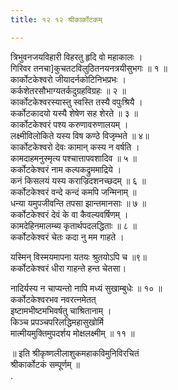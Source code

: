 ```yaml
---
title: १२ १२ श्रीकार्कोटकम्

---
```

 त्रिभुवनजयविहारी विहरतु हृदि वो महाकालः ।  
गिरिवर तनचा]कुचतटविलुठितनयनत्रयीसुभगः ॥ १ ॥  
कार्कोटकेश्वरो जीयादर्नकोटिनिभप्रभः ।  
कर्कशेतरसौभाग्यतर्कदुग्रहविग्रहः ॥ २ ॥  
कार्कोटकेश्वरस्यास्तु स्वस्ति तस्यै वपुःश्रियै ।  
कर्कोटकादयो यस्यै शेषेण सह शेरते ॥ ३ ॥  
कार्कोटकेश्वरं पश्य करुणावरुणालयम् ।  
लक्ष्मीविलोकिते यस्य विष कण्ठे विजृम्भते ॥ ४॥  
कार्कोटकेश्वरो देवः कामान् कस्य न वर्षति ।  
कामदाहमनुस्मृत्य पश्चात्तापवशादिव ॥ ५ ॥  
कर्कोटकेश्वरं नाम कल्पकद्रुममाद्रिये ।  
कनं किसलयं यस्य कराज्रिदशनच्छदम् ॥ ६ ॥  
कर्कोटकेश्वरं वन्दे कन्दं कमपि जन्मिनाम् ॥  
धन्या यमुपजीवन्ति तपसा झान्तमानसाः ॥ ७ ॥  
कर्कोटकेश्वरं देवं के वा कैवल्यवर्षिणम् ।  
कामदेहिनमालम्ब्य कृतार्थपदलद्धिताः ॥ ८ ॥  
कर्कोटकेश्वरं चेतः कदा नु मम गाहते ।  

यस्मिन् विस्मयमापना यतयः श्रुतयोऽपि च ॥९॥  
कर्कोटकेश्वरं धीरा गाहन्ते हन्त चेतसा।  

नादिर्यस्य न चाप्यन्तो नापि मध्यं सुखाम्बुधेः ॥ १० ॥  
कर्कोटकेश्वरभव नवरत्नमेतत्  
इष्टामभीष्टमभिवर्षतु चाश्रितानाम् ।  
किञ्च प्रपञ्चपरिलद्धिमहासुखोर्मि  
मात्मीयमुक्तिमुपदर्शय मोक्षलक्ष्मीम् ॥ ११ ॥  

॥ इति श्रीकृष्णलीलाशुकमहाकविमुनिविरचितं  
श्रीकार्कोटकं सम्पूर्णम् ॥  
.  
